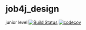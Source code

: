 # job4j_design
junior level
[![Build Status](https://travis-ci.com/RuslanFajziev/job4j_design.svg?branch=master)](https://travis-ci.com/RuslanFajziev/job4j_design)
[![codecov](https://codecov.io/gh/RuslanFajziev/job4j_design/branch/master/graph/badge.svg?token=QX8BW4CH8U)](https://codecov.io/gh/RuslanFajziev/job4j_design)